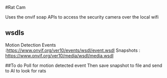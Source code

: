 #Rat Cam

Uses the onvif soap APIs to access the security camera over the local wifi

## wsdls

Motion Detection Events :https://www.onvif.org/ver10/events/wsdl/event.wsdl
Snapshots : https://www.onvif.org/ver10/media/wsdl/media.wsdl



##To do
Poll for motion detected event
Then save snapshot to file
and send to AI to look for rats